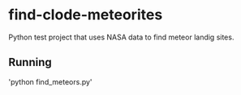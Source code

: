 # find-clode-meteorites
Python test project that uses NASA data to find meteor landig sites.

## Running

'python find_meteors.py'